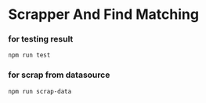 # Scrapper And Find Matching

### for testing result
```
npm run test
```

### for scrap from datasource
```
npm run scrap-data
```